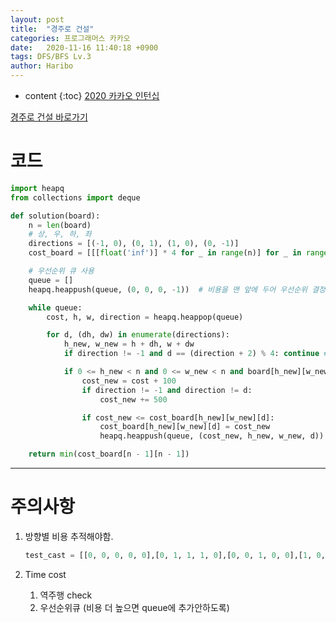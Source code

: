 ```yaml
---
layout: post
title:  "경주로 건설"
categories: 프로그래머스 카카오
date:   2020-11-16 11:40:18 +0900
tags: DFS/BFS Lv.3
author: Haribo
---
```

* content
{:toc}
[2020 카카오 인턴십](https://school.programmers.co.kr/learn/challenges)

[경주로 건설 바로가기](https://school.programmers.co.kr/learn/courses/30/lessons/67259)

# 코드

```python
import heapq
from collections import deque

def solution(board):
    n = len(board)
    # 상, 우, 하, 좌
    directions = [(-1, 0), (0, 1), (1, 0), (0, -1)]
    cost_board = [[[float('inf')] * 4 for _ in range(n)] for _ in range(n)]

    # 우선순위 큐 사용
    queue = []
    heapq.heappush(queue, (0, 0, 0, -1))  # 비용을 맨 앞에 두어 우선순위 결정

    while queue:
        cost, h, w, direction = heapq.heappop(queue)

        for d, (dh, dw) in enumerate(directions):
            h_new, w_new = h + dh, w + dw
            if direction != -1 and d == (direction + 2) % 4: continue # 역주행

            if 0 <= h_new < n and 0 <= w_new < n and board[h_new][w_new] == 0:
                cost_new = cost + 100
                if direction != -1 and direction != d:
                    cost_new += 500

                if cost_new <= cost_board[h_new][w_new][d]:
                    cost_board[h_new][w_new][d] = cost_new
                    heapq.heappush(queue, (cost_new, h_new, w_new, d))

    return min(cost_board[n - 1][n - 1])
```

****





# 주의사항

1. 방향별 비용 추적해야함.

   ```python
   test_cast = [[0, 0, 0, 0, 0],[0, 1, 1, 1, 0],[0, 0, 1, 0, 0],[1, 0, 0, 0, 1],[1, 1, 1, 0, 0]]
   ```

   

2. Time cost 

   1. 역주행 check
   2. 우선순위큐 (비용 더 높으면 queue에 추가안하도록)
